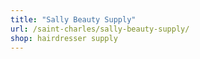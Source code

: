 ```yaml
---
title: "Sally Beauty Supply"
url: /saint-charles/sally-beauty-supply/
shop: hairdresser supply
---
```

